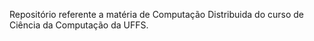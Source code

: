 Repositório referente a matéria de Computação Distribuida do curso de Ciência da Computação da UFFS.
